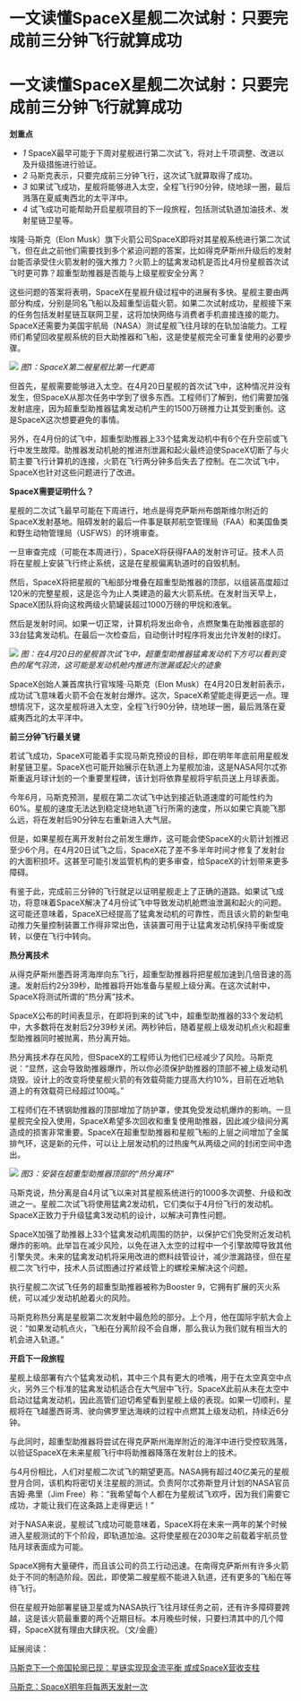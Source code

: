 # 一文读懂SpaceX星舰二次试射：只要完成前三分钟飞行就算成功

# 一文读懂SpaceX星舰二次试射：只要完成前三分钟飞行就算成功

**划重点**

  * _1_ SpaceX最早可能于下周对星舰进行第二次试飞，将对上千项调整、改进以及升级措施进行验证。
  * _2_ 马斯克表示，只要完成前三分钟飞行，这次试飞就算取得了成功。
  * _3_ 如果试飞成功，星舰将能够进入太空，全程飞行90分钟，绕地球一圈，最后溅落在夏威夷西北的太平洋中。
  * _4_ 试飞成功可能帮助开启星舰项目的下一段旅程，包括测试轨道加油技术、发射星链卫星等。

埃隆·马斯克（Elon
Musk）旗下火箭公司SpaceX即将对其星舰系统进行第二次试飞，但在此之前他们需要找到多个紧迫问题的答案，比如得克萨斯州升级后的发射台能否承受住火箭发射的强大推力？火箭上的猛禽发动机是否比4月份星舰首次试飞时更可靠？超重型助推器是否能与上级星舰安全分离？

这些问题的答案将表明，SpaceX在星舰升级过程中的进展有多快。星舰主要由两部分构成，分别是同名飞船以及超重型运载火箭。如果二次试射成功，星舰接下来的任务包括发射星链互联网卫星，这将加快网络与消费者手机直接连接的能力。SpaceX还需要为美国宇航局（NASA）测试星舰飞往月球的在轨加油能力。工程师们希望回收星舰系统的巨大助推器和飞船，这是使星舰完全可重复使用的必要步骤。

![](https://inews.gtimg.com/om_bt/OBAPUbvUgaXONKh42rMb_Ax7TbEg8GKBmnVlr4lFwAf8cAA/1000)
_图1：SpaceX第二艘星舰比第一代更高_

但首先，星舰需要能够进入太空。在4月20日星舰的首次试飞中，这种情况并没有发生，但SpaceX从那次任务中学到了很多东西。工程师们了解到，他们需要加强发射底座，因为超重型助推器猛禽发动机产生的1500万磅推力让其受到重创。这是SpaceX这次想要避免的事情。

另外，在4月份的试飞中，超重型助推器上33个猛禽发动机中有6个在升空前或飞行中发生故障。助推器发动机舱的推进剂泄漏和起火最终迫使SpaceX切断了与火箭主要飞行计算机的连接，火箭在飞行两分钟多后失去了控制。在二次试飞中，SpaceX也针对这些问题进行了改进。

**SpaceX需要证明什么？**

星舰的二次试飞最早可能在下周进行，地点是得克萨斯州布朗斯维尔附近的SpaceX发射基地。阻碍发射的最后一件事是联邦航空管理局（FAA）和美国鱼类和野生动物管理局（USFWS）的环境审查。

一旦审查完成（可能在本周进行），SpaceX将获得FAA的发射许可证。技术人员将在星舰上安装飞行终止系统，这是在星舰偏离轨道时的自毁机制。

然后，SpaceX将把星舰的飞船部分堆叠在超重型助推器的顶部，以组装高度超过120米的完整星舰，这是迄今为止人类建造的最大火箭系统。在发射当天早上，SpaceX团队将向这枚两级火箭罐装超过1000万磅的甲烷和液氧。

然后是发射时间。如果一切正常，计算机将发出命令，点燃聚集在助推器底部的33台猛禽发动机。在最后一次检查后，自动倒计时程序将发出允许发射的绿灯。

![](https://inews.gtimg.com/om_bt/OChoTDCA6UZSpBEgjmuuKgcFntActLorqO39xhj33Sq6kAA/1000)
_图：在4月20日的星舰首次试飞中，超重型助推器猛禽发动机下方可以看到变色的尾气羽流，这可能是发动机舱内推进剂泄漏或起火的迹象_

SpaceX创始人兼首席执行官埃隆·马斯克（Elon
Musk）在4月20日发射前表示，成功试飞意味着火箭不会在发射台爆炸。这次，SpaceX希望能走得更远一点。理想情况下，这次星舰将进入太空，全程飞行90分钟，绕地球一圈，最后溅落在夏威夷西北的太平洋中。

**前三分钟飞行最关键**

若试飞成功，SpaceX可能着手实现马斯克预设的目标，即在明年年底前用星舰发射星链卫星。SpaceX也可能开始展示在轨道上为星舰加油，这是NASA阿尔忒弥斯重返月球计划的一个重要里程碑，该计划将依靠星舰将宇航员送上月球表面。

今年6月，马斯克预测，星舰在第二次试飞中达到接近轨道速度的可能性约为60%。星舰的速度无法达到稳定绕地轨道飞行所需的速度，所以如果它真能飞那么远，将在发射后90分钟左右重新进入大气层。

但是，如果星舰在离开发射台之前发生爆炸，这可能会使SpaceX的火箭计划推迟至少6个月。在4月20日试飞之后，SpaceX花了差不多半年时间才修复了发射台的大面积损坏。这甚至可能引发监管机构的更多审查，给SpaceX的计划带来更多障碍。

有鉴于此，完成前三分钟的飞行就足以证明星舰走上了正确的道路。如果试飞成功，将意味着SpaceX解决了4月份试飞中导致发动机舱燃油泄漏和起火的问题。这可能还意味着，SpaceX已经提高了猛禽发动机的可靠性，而且该火箭的新型电动推力矢量控制装置工作得非常出色，该装置可用于让猛禽发动机保持平衡或旋转，以便在飞行中转向。

**热分离技术**

从得克萨斯州墨西哥湾海岸向东飞行，超重型助推器将把星舰加速到几倍音速的高速。发射后约2分39秒，助推器将开始准备与星舰上级分离。在这次试射中，SpaceX将测试所谓的“热分离”技术。

SpaceX公布的时间表显示，在即将到来的试飞中，超重型助推器的33个发动机中，大多数将在发射后2分39秒关闭。两秒钟后，随着星舰上级发动机点火和超重型助推器同时被抛离，热分离开始。

热分离技术存在风险，但SpaceX的工程师认为他们已经减少了风险。马斯克说：“显然，这会导致助推器爆炸，所以你必须保护助推器的顶部不被上级发动机烧毁。设计上的改变将使星舰火箭的有效载荷能力提高大约10%，目前在近地轨道上的有效载荷已经超过100吨。”

工程师们在不锈钢助推器的顶部增加了防护罩，使其免受发动机爆炸的影响。一旦星舰完全投入使用，SpaceX希望多次回收和重复使用助推器，因此减少级间分离造成的损害非常重要。SpaceX在超重型助推器和星舰飞船的上层之间增加了金属排气环，这是新的元件，可以让上层发动机的过热废气从两级之间的封闭空间中逸出。

![](https://inews.gtimg.com/om_bt/OEzqBDZH_CpA4YIx2CVgijbvo0H41bdbibXLF5VcGNb8MAA/1000)
_图3：安装在超重型助推器顶部的“热分离环”_

马斯克说，热分离是自4月试飞以来对其星舰系统进行的1000多次调整、升级和改进之一。星舰二次试飞将使用猛禽2发动机，它们类似于4月份飞行的发动机。SpaceX正致力于升级猛禽3发动机的设计，以解决可靠性问题。

SpaceX加强了助推器上33个猛禽发动机周围的防护，以保护它们免受附近发动机爆炸的影响。此举旨在减少风险，以免在进入太空的过程中一个引擎故障导致其他引擎失灵。未来的猛禽发动机将采用改进的燃料歧管设计，减少泄漏路径，但在星舰二次飞行中，技术人员试图通过拧紧歧管上的螺栓来解决这个问题。

执行星舰二次试飞任务的超重型助推器被称为Booster 9，它拥有扩展的灭火系统，可以减少发动机舱着火的风险。

马斯克称热分离是星舰第二次发射中最危险的部分。上个月，他在国际宇航大会上说：“如果发动机点火，飞船在分离阶段不会自爆，那么我认为我们就有相当大的机会进入轨道。”

**开启下一段旅程**

星舰上级部署有六个猛禽发动机，其中三个具有更大的喷嘴，用于在太空真空中点火，另外三个标准的猛禽发动机适合在大气层中飞行。SpaceX此前从未在太空中启动过猛禽发动机，因此高管们迫切希望看到星舰上级的表现。如果一切顺利，星舰将在飞越墨西哥湾、驶向佛罗里达海峡的过程中点燃其上级发动机，持续近6分钟。

与此同时，超重型助推器将尝试在得克萨斯州海岸附近的海洋中进行受控软溅落，以验证SpaceX在未来星舰飞行中将助推器降落在发射台上的技术。

与4月份相比，人们对星舰二次试飞的期望更高。NASA拥有超过40亿美元的星舰登月合同，该机构将密切关注星舰的测试。负责阿尔忒弥斯登月计划的NASA官员吉姆·弗里（Jim
Free）称：“我希望每个人都在为星舰试飞欢呼，因为我们需要它成功，才能让我们在这条路上走得更远！”

对于NASA来说，星舰试飞成功可能意味着，SpaceX将在未来一两年的某个时候进入星舰测试的下个阶段，即轨道加油。这将使星舰在2030年之前载着宇航员登陆月球表面成为可能。

SpaceX拥有大量硬件，而且该公司的员工行动迅速。在南得克萨斯州有许多火箭处于不同的制造阶段。因此，即使第二艘星舰不能进入轨道，还有更多的飞船在等待飞行。

但在星舰开始部署星链卫星或为NASA执行飞往月球任务之前，还有许多障碍要跨越，这是该火箭最重要的两个近期目标。本月晚些时候，只要扫清其中的几个障碍，SpaceX就有理由大肆庆祝。（文/金鹿）

延展阅读：

[马斯克下一个帝国轮廓已现：星链实现现金流平衡 或成SpaceX营收支柱
](https://new.qq.com/rain/a/20231107A03JHJ00)

[马斯克：SpaceX明年将每两天发射一次 ](https://new.qq.com/rain/a/20231108A05DMI00)

